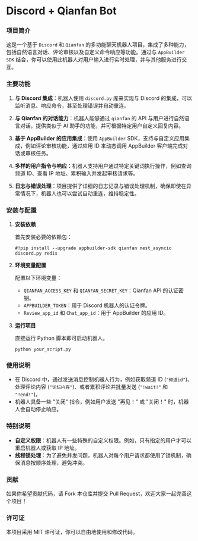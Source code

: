 # Discord + Qianfan Bot

### 项目简介

这是一个基于 `Discord` 和 `Qianfan` 的多功能聊天机器人项目，集成了多种能力，包括自然语言对话、评论审核以及自定义命令响应等功能。通过与 `AppBuilder SDK` 结合，你可以使用此机器人对用户输入进行实时处理，并与其他服务进行交互。

### 主要功能

1. **与 Discord 集成**：机器人使用 `discord.py` 库来实现与 Discord 的集成，可以监听消息、响应命令，甚至处理错误并自动重连。

2. **与 Qianfan 的对话能力**：机器人能够通过 `qianfan` 的 API 与用户进行自然语言对话，提供类似于 AI 助手的功能，并可根据特定用户自定义回复内容。

3. **基于 AppBuilder 的应用集成**：使用 `AppBuilder` SDK，支持与自定义应用集成，例如评论审核功能，通过应用 ID 来动态调用 AppBuilder 客户端完成对话或审核任务。

4. **多样的用户指令与响应**：机器人支持用户通过特定关键词执行操作，例如查询频道 ID、查看 IP 地址、累积输入并发起审核请求等。

5. **日志与错误处理**：项目提供了详细的日志记录与错误处理机制，确保即使在异常情况下，机器人也可以尝试自动重连，维持稳定性。

### 安装与配置

1. **安装依赖**

   首先安装必要的依赖包：
   ```shell
   #!pip install --upgrade appbuilder-sdk qianfan nest_asyncio discord.py redis
   ```

2. **环境变量配置**

   配置以下环境变量：
   - `QIANFAN_ACCESS_KEY` 和 `QIANFAN_SECRET_KEY`：Qianfan API 的认证密钥。
   - `APPBUILDER_TOKEN`：用于 Discord 机器人的认证令牌。
   - `Review_app_id` 和 `Chat_app_id`：用于 AppBuilder 的应用 ID。

3. **运行项目**

   直接运行 Python 脚本即可启动机器人。
   ```shell
   python your_script.py
   ```

### 使用说明

- 在 Discord 中，通过发送消息控制机器人行为，例如获取频道 ID (`"频道id"`)、处理评论内容 (`"论坛内容"`)、或者累积评论并批量发送 (`"!wait!"` 和 `"!end!"`)。
- 机器人具备一些 \"关闭\" 指令，例如用户发送 \"再见！\" 或 \"关闭！\" 时，机器人会自动停止响应。

### 特别说明

- **自定义权限**：机器人有一些特殊的自定义权限。例如，只有指定的用户才可以重启机器人或获取 IP 地址。
- **线程锁处理**：为了避免并发问题，机器人对每个用户请求都使用了锁机制，确保消息按顺序处理，避免冲突。

### 贡献

如果你希望贡献代码，请 Fork 本仓库并提交 Pull Request，欢迎大家一起完善这个项目！

### 许可证

本项目采用 MIT 许可证，你可以自由地使用和修改代码。
